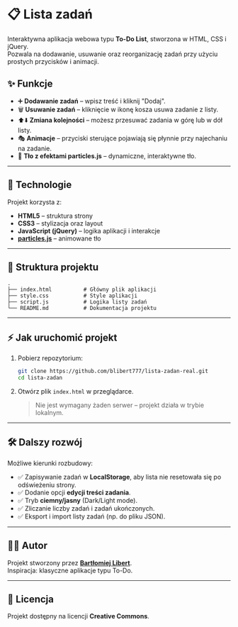 # 📋 Lista zadań  

Interaktywna aplikacja webowa typu **To-Do List**, stworzona w HTML, CSS i jQuery.  
Pozwala na dodawanie, usuwanie oraz reorganizację zadań przy użyciu prostych przycisków i animacji.  

## ✨ Funkcje  

- ➕ **Dodawanie zadań** – wpisz treść i kliknij "Dodaj".  
- 🗑️ **Usuwanie zadań** – kliknięcie w ikonę kosza usuwa zadanie z listy.  
- ⬆️⬇️ **Zmiana kolejności** – możesz przesuwać zadania w górę lub w dół listy.  
- 🎭 **Animacje** – przyciski sterujące pojawiają się płynnie przy najechaniu na zadanie.  
- 🌌 **Tło z efektami particles.js** – dynamiczne, interaktywne tło.  

---

## 🚀 Technologie  

Projekt korzysta z:  

- **HTML5** – struktura strony  
- **CSS3** – stylizacja oraz layout  
- **JavaScript (jQuery)** – logika aplikacji i interakcje  
- **[particles.js](https://github.com/VincentGarreau/particles.js/)** – animowane tło  

---

## 📂 Struktura projektu  

```
.
├── index.html          # Główny plik aplikacji
├── style.css           # Style aplikacji
├── script.js           # Logika listy zadań
└── README.md           # Dokumentacja projektu
```

---

## ⚡ Jak uruchomić projekt  

1. Pobierz repozytorium:  
   ```bash
   git clone https://github.com/blibert777/lista-zadan-real.git
   cd lista-zadan
   ```

2. Otwórz plik `index.html` w przeglądarce.  
   > Nie jest wymagany żaden serwer – projekt działa w trybie lokalnym.  

---

## 🛠️ Dalszy rozwój  

Możliwe kierunki rozbudowy:  

- ✅ Zapisywanie zadań w **LocalStorage**, aby lista nie resetowała się po odświeżeniu strony.  
- ✅ Dodanie opcji **edycji treści zadania**.  
- ✅ Tryb **ciemny/jasny** (Dark/Light mode).  
- ✅ Zliczanie liczby zadań i zadań ukończonych.  
- ✅ Eksport i import listy zadań (np. do pliku JSON).  

---

## 👨‍💻 Autor  

Projekt stworzony przez **[Bartłomiej Libert](https://github.com/blibert777)**.  
Inspiracja: klasyczne aplikacje typu To-Do.  

---

## 📜 Licencja  

Projekt dostępny na licencji **Creative Commons**.  
